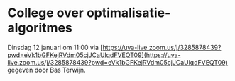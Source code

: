 # College over optimalisatie-algoritmes

Dinsdag 12 januari om 11:00 via [https://uva-live.zoom.us/j/3285878439?pwd=eVk1bGFKejRVdm05cjJCaUlqdFVEQT09](https://uva-live.zoom.us/j/3285878439?pwd=eVk1bGFKejRVdm05cjJCaUlqdFVEQT09) gegeven door Bas Terwijn.